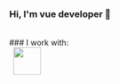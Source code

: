 ### Hi, I'm vue developer 👋
<br>
### I work with: 
<br>
<code> <img src="https://cdn3.iconfinder.com/data/icons/glypho-social-and-other-logos/64/logo-html5-circle-512.png" height="50px"></code>
